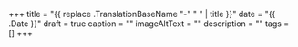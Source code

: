 +++
title = "{{ replace .TranslationBaseName "-" " " | title }}"
date = "{{ .Date }}"
draft = true
caption = ""
imageAltText = ""
description = ""
tags = []
+++

